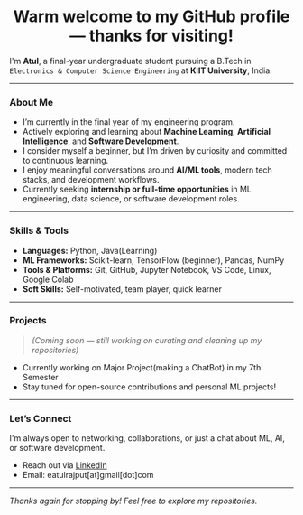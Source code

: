 <h1 align="center"> Warm welcome to my GitHub profile — thanks for visiting!</h1>

I'm **Atul**, a final-year undergraduate student pursuing a B.Tech in `Electronics & Computer Science Engineering` at **KIIT University**, India.

---

### About Me

- I’m currently in the final year of my engineering program.
- Actively exploring and learning about **Machine Learning**, **Artificial Intelligence**, and **Software Development**.
- I consider myself a beginner, but I’m driven by curiosity and committed to continuous learning.
- I enjoy meaningful conversations around **AI/ML tools**, modern tech stacks, and development workflows.
- Currently seeking **internship or full-time opportunities** in ML engineering, data science, or software development roles.

---

### Skills & Tools

- **Languages:** Python, Java(Learning)
- **ML Frameworks:** Scikit-learn, TensorFlow (beginner), Pandas, NumPy
- **Tools & Platforms:** Git, GitHub, Jupyter Notebook, VS Code, Linux, Google Colab
- **Soft Skills:** Self-motivated, team player, quick learner
---

### Projects

> _(Coming soon — still working on curating and cleaning up my repositories)_

- Currently working on Major Project(making a ChatBot) in my 7th Semester
- Stay tuned for open-source contributions and personal ML projects!

---

### Let’s Connect

I'm always open to networking, collaborations, or just a chat about ML, AI, or software development.

- Reach out via [LinkedIn](https://linkedin.com/in/eatulrajput)
- Email: eatulrajput[at]gmail[dot]com

---

_Thanks again for stopping by! Feel free to explore my repositories._


